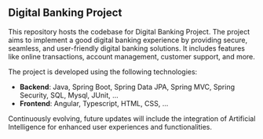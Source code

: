 ## Digital Banking Project

This repository hosts the codebase for Digital Banking Project. The project aims to implement a good digital banking experience by providing secure, seamless, and user-friendly digital banking solutions. It includes features like online transactions, account management, customer support, and more.

The project is developed using the following technologies:
- **Backend**: Java, Spring Boot, Spring Data JPA, Spring MVC, Spring Security, SQL, Mysql, JUnit, ...
- **Frontend**: Angular, Typescript, HTML, CSS, ...

Continuously evolving, future updates will include the integration of Artificial Intelligence for enhanced user experiences and functionalities.
